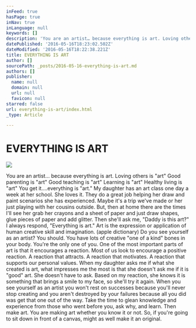 ```yaml
---
inFeed: true
hasPage: true
inNav: true
inLanguage: null
keywords: []
description: 'You are an artist… because everything is art. Loving others is “art” Good parenting is “art” Good teaching is “art” Learning is “art” Healthy living is “art” You get it….everything is “art.” My daughter has an art class one day a week at her school. She loves it. They do a great job helping her draw and paint scenarios she has experienced. Maybe it’s a trip we’ve made or her just playing with her cousins outside. But, then at home there are the times I’ll see her grab her crayons and a sheet of paper and just draw shapes, glue pieces of paper and add glitter. Then she’ll ask me, “Daddy is this art?” I always respond, “Everything is art.” Art is the expression or application of human creative skill and imagination. (apple dictionary) Do you see yourself as an artist? You should. You have lots of creative “one of a kind” bones in your body. You’re the only one of you. One of the most important parts of art is that it encourages a reaction. Most of us look to encourage a positive reaction. A reaction that attracts. A reaction that motivates. A reaction that supports our personal values. When my daughter asks me if what she created is art, what impresses me the most is that she doesn’t ask me if it is “good” art. She doesn’t have to ask. Based on my reaction, she knows it is something that brings a smile to my face, so she’ll try it again. When you see yourself as an artist you won’t rest on successes because you’ll never stop creating and you aren’t destroyed by your failures because all you did was get that one out of the way. Take the time to glean knowledge and experience from those who went before you, ask why, and learn. Then make art. You are making art whether you know it or not. So, if you’re going to sit down in front of a canvas, might as well make it an original. '
datePublished: '2016-05-16T18:23:02.502Z'
dateModified: '2016-05-16T18:22:38.221Z'
title: EVERYTHING IS ART
author: []
sourcePath: _posts/2016-05-16-everything-is-art.md
authors: []
publisher:
  name: null
  domain: null
  url: null
  favicon: null
starred: false
url: everything-is-art/index.html
_type: Article

---
```

# EVERYTHING IS ART
![](https://the-grid-user-content.s3-us-west-2.amazonaws.com/5eb33184-7fbc-4671-8176-d65839a1e06d.jpg)

You are an artist... because everything is art. Loving others is "art" Good parenting is "art" Good teaching is "art" Learning is "art" Healthy living is "art" You get it....everything is "art." My daughter has an art class one day a week at her school. She loves it. They do a great job helping her draw and paint scenarios she has experienced. Maybe it's a trip we've made or her just playing with her cousins outside. But, then at home there are the times I'll see her grab her crayons and a sheet of paper and just draw shapes, glue pieces of paper and add glitter. Then she'll ask me, "Daddy is this art?" I always respond, "Everything is art." Art is the expression or application of human creative skill and imagination. (apple dictionary) Do you see yourself as an artist? You should. You have lots of creative "one of a kind" bones in your body. You're the only one of you. One of the most important parts of art is that it encourages a reaction. Most of us look to encourage a positive reaction. A reaction that attracts. A reaction that motivates. A reaction that supports our personal values. When my daughter asks me if what she created is art, what impresses me the most is that she doesn't ask me if it is "good" art. She doesn't have to ask. Based on my reaction, she knows it is something that brings a smile to my face, so she'll try it again. When you see yourself as an artist you won't rest on successes because you'll never stop creating and you aren't destroyed by your failures because all you did was get that one out of the way. Take the time to glean knowledge and experience from those who went before you, ask why, and learn. Then make art. You are making art whether you know it or not. So, if you're going to sit down in front of a canvas, might as well make it an original.